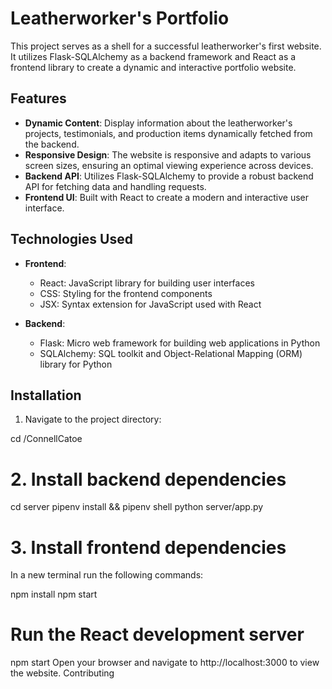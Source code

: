 # Leatherworker's Portfolio

This project serves as a shell for a successful leatherworker's first website. It utilizes Flask-SQLAlchemy as a backend framework and React as a frontend library to create a dynamic and interactive portfolio website.

## Features

- **Dynamic Content**: Display information about the leatherworker's projects, testimonials, and production items dynamically fetched from the backend.
- **Responsive Design**: The website is responsive and adapts to various screen sizes, ensuring an optimal viewing experience across devices.
- **Backend API**: Utilizes Flask-SQLAlchemy to provide a robust backend API for fetching data and handling requests.
- **Frontend UI**: Built with React to create a modern and interactive user interface.

## Technologies Used

- **Frontend**:
  - React: JavaScript library for building user interfaces
  - CSS: Styling for the frontend components
  - JSX: Syntax extension for JavaScript used with React
  
- **Backend**:
  - Flask: Micro web framework for building web applications in Python
  - SQLAlchemy: SQL toolkit and Object-Relational Mapping (ORM) library for Python
  
## Installation

1. Navigate to the project directory:

cd /ConnellCatoe


# 2. Install backend dependencies
cd server
pipenv install && pipenv shell
python server/app.py

# 3. Install frontend dependencies
In a new terminal run the following commands:

npm install
npm start

# Run the React development server
npm start
Open your browser and navigate to http://localhost:3000 to view the website.
Contributing